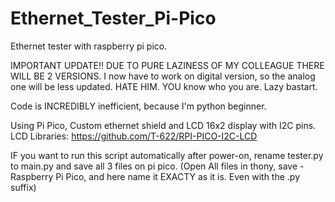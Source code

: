 # Ethernet_Tester_Pi-Pico
Ethernet tester with raspberry pi pico.

IMPORTANT UPDATE!! DUE TO PURE LAZINESS OF MY COLLEAGUE THERE WILL BE 2 VERSIONS. I now have to work on digital version, so the analog one will be less updated. HATE HIM. YOU know who you are. Lazy bastart.
 
Code is INCREDIBLY inefficient, because I'm python beginner.

Using Pi Pico, Custom ethernet shield and LCD 16x2 display with I2C pins.
LCD Libraries:  https://github.com/T-622/RPI-PICO-I2C-LCD

IF you want to run this script automatically after power-on, rename tester.py to main.py and save all 3 files on pi pico. (Open All files in thony, save - Raspberry Pi Pico, and here name it EXACTY as it is. Even with the .py suffix)
